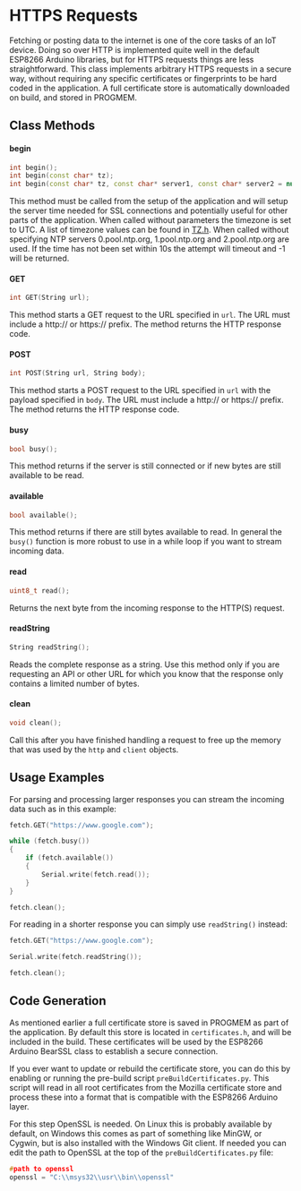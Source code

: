 # HTTPS Requests
Fetching or posting data to the internet is one of the core tasks of an IoT device. Doing so over HTTP is implemented quite well in the default ESP8266 Arduino libraries, but for HTTPS requests things are less straightforward. This class implements arbitrary HTTPS requests in a secure way, without requiring any specific certificates or fingerprints to be hard coded in the application. A full certificate store is automatically downloaded on build, and stored in PROGMEM.

## Class Methods

#### begin

```c++
int begin();
int begin(const char* tz);
int begin(const char* tz, const char* server1, const char* server2 = nullptr, const char* server3 = nullptr);
```
This method must be called from the setup of the application and will setup the server time needed for SSL connections and potentially useful for other parts of the application. When called without parameters the timezone is set to UTC. A list of timezone values can be found in [TZ.h](https://raw.githubusercontent.com/esp8266/Arduino/master/cores/esp8266/TZ.h). When called without specifying NTP servers 0.pool.ntp.org, 1.pool.ntp.org and 2.pool.ntp.org are used. If the time has not been set within 10s the attempt will timeout and -1 will be returned.

#### GET

```c++
int GET(String url);
```
This method starts a GET request to the URL specified in `url`. The URL must include a http:// or https:// prefix. The method returns the HTTP response code.

#### POST

```c++
int POST(String url, String body);
```
This method starts a POST request to the URL specified in `url` with the payload specified in `body`. The URL must include a http:// or https:// prefix. The method returns the HTTP response code.

#### busy

```c++
bool busy();
```
This method returns if the server is still connected or if new bytes are still available to be read.

#### available

```c++
bool available();
```
This method returns if there are still bytes available to read. In general the `busy()` function is more robust to use in a while loop if you want to stream incoming data.

#### read

```c++
uint8_t read();
```
Returns the next byte from the incoming response to the HTTP(S) request.

#### readString

```c++
String readString();
```
Reads the complete response as a string. Use this method only if you are requesting an API or other URL for which you know that the response only contains a limited number of bytes.

#### clean

```c++
void clean();
```
Call this after you have finished handling a request to free up the memory that was used by the `http` and `client` objects.

## Usage Examples

For parsing and processing larger responses you can stream the incoming data such as in this example:

```c++
fetch.GET("https://www.google.com");

while (fetch.busy())
{
    if (fetch.available())
    {
        Serial.write(fetch.read());
    }
}

fetch.clean();
```

For reading in a shorter response you can simply use `readString()` instead:

```c++
fetch.GET("https://www.google.com");

Serial.write(fetch.readString());

fetch.clean();
```

## Code Generation

As mentioned earlier a full certificate store is saved in PROGMEM as part of the application. By default this store is located in `certificates.h`, and will be included in the build. These certificates will be used by the ESP8266 Arduino BearSSL class to establish a secure connection.

If you ever want to update or rebuild the certificate store, you can do this by enabling or running the pre-build script `preBuildCertificates.py`. This script will read in all root certificates from the Mozilla certificate store and process these into a format that is compatible with the ESP8266 Arduino layer.

For this step OpenSSL is needed. On Linux this is probably available by default, on Windows this comes as part of something like MinGW, or Cygwin, but is also installed with the Windows Git client. If needed you can edit the path to OpenSSL at the top of the `preBuildCertificates.py` file:

```c++
#path to openssl
openssl = "C:\\msys32\\usr\\bin\\openssl"
```
